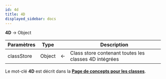 ```yaml
---
id: 4d
title: 4D
displayed_sidebar: docs
---
```


**4D** -> Object

| Paramètres | Type   |   | Description                                           |
| ---------- | ------ | - | ----------------------------------------------------- |
| classStore | Object | ← | Class store contenant toutes les classes 4D intégrées |

Le mot-clé **4D** est décrit dans la [**Page de concepts pour les classes**](../Concepts/classes.md#4d).
